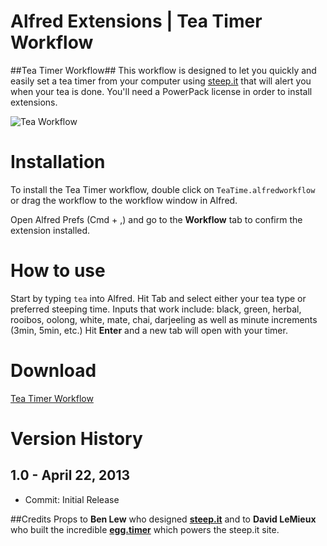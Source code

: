 Alfred Extensions | Tea Timer Workflow
===============

##Tea Timer Workflow##
This workflow is designed to let you quickly and easily set a tea timer from your computer using [steep.it]("http://www.steep.it") that will alert you when your tea is done. You'll need a PowerPack license in order to install extensions.

![Tea Workflow](http://f.cl.ly/items/2n0m3x1q0r3h1u0q0P1y/Screen%20Shot%202013-04-22%20at%204.46.18%20PM.png)

# Installation

To install the Tea Timer workflow, double click on ```TeaTime.alfredworkflow``` or drag the workflow to the workflow window in Alfred.

Open Alfred Prefs (Cmd + ,) and go to the **Workflow** tab to confirm the extension installed.

# How to use

Start by typing ```tea``` into Alfred. Hit Tab and select either your tea type or preferred steeping time. Inputs that work include: black, green, herbal, rooibos, oolong, white, mate, chai, darjeeling as well as minute increments (3min, 5min, etc.) Hit **Enter** and a new tab will open with your timer.


# Download
[Tea Timer Workflow](https://github.banksimple.com/CR/Productivity-Hacks/blob/master/Alfred-Extensions/Teatimer_workflow/TeaTime.alfredworkflow?raw=true)



# Version History

## 1.0 - April 22, 2013

- Commit: Initial Release


##Credits
Props to **Ben Lew** who designed [**steep.it**]("http://www.steep.it") and to **David LeMieux** who built the incredible [**egg.timer**](http://e.ggtimer.com/) which powers the steep.it site.